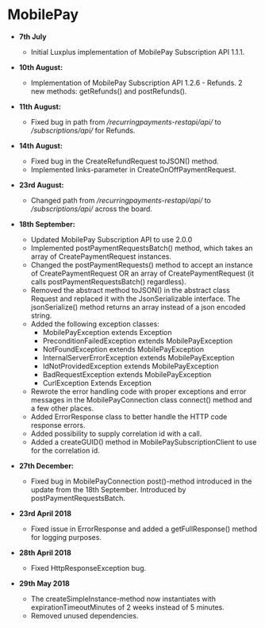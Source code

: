 # MobilePay
- **7th July** 
    - Initial Luxplus implementation of MobilePay Subscription API 1.1.1.

- **10th August:** 
    - Implementation of MobilePay Subscription API 1.2.6 - Refunds. 2 new methods: getRefunds() and postRefunds().

- **11th August:** 
    - Fixed bug in path from _/recurringpayments-restapi/api/_ to _/subscriptions/api/_ for Refunds.

- **14th August:** 
    - Fixed bug in the CreateRefundRequest toJSON() method.
    - Implemented links-parameter in CreateOnOffPaymentRequest.
    
- **23rd August:**
    - Changed path from _/recurringpayments-restapi/api/_ to _/subscriptions/api/_ across the board.

- **18th September:**
    - Updated MobilePay Subscription API to use 2.0.0
    - Implemented postPaymentRequestsBatch() method, which takes an array of CreatePaymentRequest instances.
    - Changed the postPaymentRequests() method to accept an instance of CreatePaymentRequest OR an array of CreatePaymentRequest (it calls postPaymentRequestsBatch() regardless).
    - Removed the abstract method toJSON() in the abstract class Request and replaced it with the JsonSerializable interface. The jsonSerialize() method returns an array instead of a json encoded string. 
    - Added the following exception classes: 
        - MobilePayException extends Exception
        - PreconditionFailedException extends MobilePayException
        - NotFoundException extends MobilePayException
        - InternalServerErrorException extends MobilePayException
        - IdNotProvidedException extends MobilePayException
        - BadRequestException extends MobilePayException
        - CurlException Extends Exception
    - Rewrote the error handling code with proper exceptions and error messages in the MobilePayConnection class connect() method and a few other places.
    - Added ErrorResponse class to better handle the HTTP code response errors.
    - Added possibility to supply correlation id with a call.
    - Added a createGUID() method in MobilePaySubscriptionClient to use for the correlation id.
    
- **27th December:**
    - Fixed bug in MobilePayConnection post()-method introduced in the update from the 18th September. Introduced by postPaymentRequestsBatch.
    
    
- **23rd April 2018**    
    - Fixed issue in ErrorResponse and added a getFullResponse() method for logging purposes. 
- **28th April 2018**
    - Fixed HttpResponseException bug.
- **29th May 2018**
    - The createSimpleInstance-method now instantiates with expirationTimeoutMinutes of 2 weeks instead of 5 minutes.
    - Removed unused dependencies.
